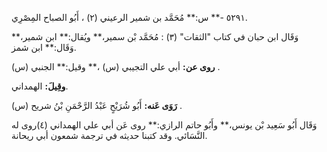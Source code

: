 ٥٢٩١ -** س:** مُحَمَّد بن شمير الرعيني (٢) ، أَبُو الصباح المِصْرِي.

وَقَال ابن حبان في كتاب "الثقات" (٣) : مُحَمَّد بْن سمير،** ويُقال:** ابن شمير،** وَقَال:** ابن شمز.

**روى عن:** أبي علي التجيبي (س) ،** وقيل:** الجنبي (س) .

**وقِيلَ:** الهمداني.

**رَوَى عَنه:** أَبُو شُرَيْحٍ عَبْدُ الرَّحْمَنِ بْنُ شريح (س) .

وَقَال أَبُو سَعِيد بْن يونس،** وأَبُو حاتم الرازي:** روى عَن أبي علي الهمداني (٤)روى له النَّسَائي. وقد كتبنا حديثه في ترجمة شمعون أبي ريحانة.